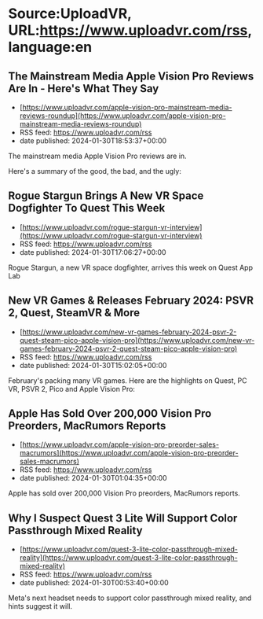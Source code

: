# Source:UploadVR, URL:https://www.uploadvr.com/rss, language:en

## The Mainstream Media Apple Vision Pro Reviews Are In - Here&#x27;s What They Say
 - [https://www.uploadvr.com/apple-vision-pro-mainstream-media-reviews-roundup](https://www.uploadvr.com/apple-vision-pro-mainstream-media-reviews-roundup)
 - RSS feed: https://www.uploadvr.com/rss
 - date published: 2024-01-30T18:53:37+00:00

The mainstream media Apple Vision Pro reviews are in.

Here's a summary of the good, the bad, and the ugly:

## Rogue Stargun Brings A New VR Space Dogfighter To Quest This Week
 - [https://www.uploadvr.com/rogue-stargun-vr-interview](https://www.uploadvr.com/rogue-stargun-vr-interview)
 - RSS feed: https://www.uploadvr.com/rss
 - date published: 2024-01-30T17:06:27+00:00

Rogue Stargun, a new VR space dogfighter, arrives this week on Quest App Lab

## New VR Games &amp; Releases February 2024: PSVR 2, Quest, SteamVR &amp; More
 - [https://www.uploadvr.com/new-vr-games-february-2024-psvr-2-quest-steam-pico-apple-vision-pro](https://www.uploadvr.com/new-vr-games-february-2024-psvr-2-quest-steam-pico-apple-vision-pro)
 - RSS feed: https://www.uploadvr.com/rss
 - date published: 2024-01-30T15:02:05+00:00

February's packing many VR games. Here are the highlights on Quest, PC VR, PSVR 2, Pico and Apple Vision Pro:

## Apple Has Sold Over 200,000 Vision Pro Preorders, MacRumors Reports
 - [https://www.uploadvr.com/apple-vision-pro-preorder-sales-macrumors](https://www.uploadvr.com/apple-vision-pro-preorder-sales-macrumors)
 - RSS feed: https://www.uploadvr.com/rss
 - date published: 2024-01-30T01:04:35+00:00

Apple has sold over 200,000 Vision Pro preorders, MacRumors reports.

## Why I Suspect Quest 3 Lite Will Support Color Passthrough Mixed Reality
 - [https://www.uploadvr.com/quest-3-lite-color-passthrough-mixed-reality](https://www.uploadvr.com/quest-3-lite-color-passthrough-mixed-reality)
 - RSS feed: https://www.uploadvr.com/rss
 - date published: 2024-01-30T00:53:40+00:00

Meta's next headset needs to support color passthrough mixed reality, and hints suggest it will.

